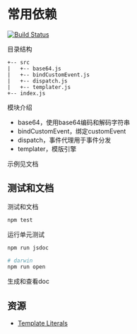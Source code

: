 # 常用依赖

[![Build Status](https://travis-ci.org/zp25/zp-lib.svg?branch=master)](https://travis-ci.org/zp25/zp-lib)

目录结构

~~~
+-- src
|   +-- base64.js
|   +-- bindCustomEvent.js
|   +-- dispatch.js
|   +-- templater.js
+-- index.js
~~~
模块介绍

+ base64，使用base64编码和解码字符串
+ bindCustomEvent，绑定customEvent
+ dispatch，事件代理用于事件分发
+ templater，模版引擎

示例见文档

## 测试和文档
测试和文档

~~~bash
npm test
~~~
运行单元测试

~~~bash
npm run jsdoc

# darwin
npm run open
~~~
生成和查看doc

## 资源
+ [Template Literals](https://css-tricks.com/template-literals/ "Template Literals")

